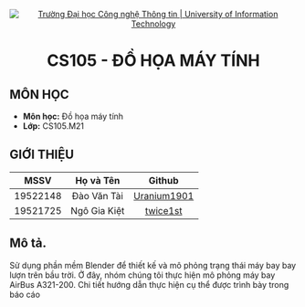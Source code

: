 <p align="center"><a href="https://www.uit.edu.vn/" title="Trường Đại học Công nghệ Thông tin" style="border: none;"><img src="https://i.imgur.com/WmMnSRt.png" alt="Trường Đại học Công nghệ Thông tin | University of Information Technology"></a></p>

<h1 align="center"><b>CS105 - ĐỒ HỌA MÁY TÍNH</b></h1>

## MÔN HỌC
* **Môn học:** Đồ họa máy tính
* **Lớp:** CS105.M21

## GIỚI THIỆU
| MSSV      | Họ và Tên          | Github|
| :-------------: |:-------------:|:-------------:|
| 19522148     | Đào Văn Tài      |[Uranium1901](https://github.com/Uranium1901)|
| 19521725 | Ngô Gia Kiệt      |[twice1st](https://github.com/twice1st)|

## Mô tả.
  Sử dụng phần mềm Blender để thiết kế và mô phỏng trạng thái máy bay bay lượn trên bầu trời.
  Ở đây, nhóm chúng tôi thực hiện mô phỏng máy bay AirBus A321-200.
  Chi tiết hướng dẫn thực hiện cụ thể được trình bày trong báo cáo
